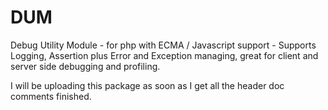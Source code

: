 DUM
===

Debug Utility Module - for php with ECMA / Javascript support - Supports Logging, Assertion plus Error and Exception managing, great for client and server side debugging and profiling.

I will be uploading this package as soon as I get all the header doc comments finished.
